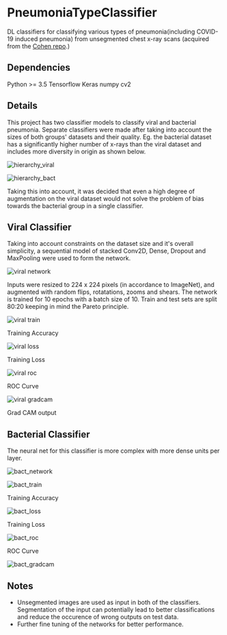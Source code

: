 # PneumoniaTypeClassifier
DL classifiers for classifying various types of pneumonia(including COVID-19 induced pneumonia) from unsegmented chest x-ray scans (acquired from the <a href = "https://github.com/ieee8023/covid-chestxray-dataset">Cohen repo</a>.)

## Dependencies

Python >= 3.5
Tensorflow
Keras
numpy
cv2

## Details
This project has two classifier models to classify viral and bacterial pneumonia. Separate classifiers were made after taking into account the sizes of both groups' datasets and their quality. Eg. the bacterial dataset has a significantly higher number of x-rays than the viral dataset and includes more diversity in origin as shown below.

![hierarchy_viral](img/hierarchy-viral.jpg)

![hierarchy_bact](img/hierarchy_bact.jpg)

Taking this into account, it was decided that even a high degree of augmentation on the viral dataset would not solve the problem of bias towards the bacterial group in a single classifier.

## Viral Classifier
Taking into account constraints on the dataset size and it's overall simplicity, a sequential model of stacked Conv2D, Dense, Dropout and MaxPooling were used to form the network.

![viral network](img/viral_network.png)

Inputs were resized to 224 x 224 pixels (in accordance to ImageNet), and augmented with random flips, rotatations, zooms and shears. The network is trained for 10 epochs with a batch size of 10. Train and test sets are split 80:20 keeping in mind the Pareto principle.

![viral train](img/viral_train_acc.png)


Training Accuracy

![viral loss](img/viral_train_loss.png)


Training Loss

![viral roc](img/viral_roc.png)


ROC Curve

![viral gradcam](img/viral_GRADCAM.png)


Grad CAM output


## Bacterial Classifier
The neural net for this classifier is more complex with more dense units per layer.

![bact_network](img/bact_network.png)

![bact_train](img/bact_train_acc.png)

Training Accuracy

![bact_loss](img/bact_train_loss.png)

Training Loss

![bact_roc](img/bact_roc.png)

ROC Curve

![bact_gradcam](img/bact_GRADCAM.png)

## Notes

- Unsegmented images are used as input in both of the classifiers. Segmentation of the input can potentially lead to better classifications and reduce the occurence of wrong outputs on test data. 
- Further fine tuning of the networks for better performance.

